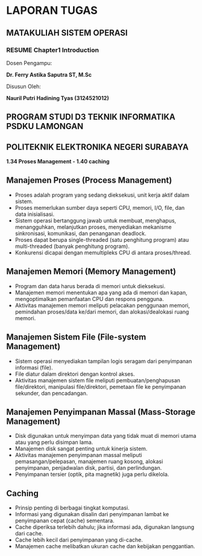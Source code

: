 # LAPORAN TUGAS
## MATAKULIAH SISTEM OPERASI
### RESUME Chapter1 Introduction

Dosen Pengampu:

**Dr. Ferry Astika Saputra ST, M.Sc**

Disusun Oleh:

**Nauril Putri Hadining Tyas (3124521012)**

## PROGRAM STUDI D3 TEKNIK INFORMATIKA PSDKU LAMONGAN

## POLITEKNIK ELEKTRONIKA NEGERI SURABAYA

**1.34 Proses Management - 1.40 caching**

## Manajemen Proses (Process Management)

* Proses adalah program yang sedang dieksekusi, unit kerja aktif dalam sistem.
* Proses memerlukan sumber daya seperti CPU, memori, I/O, file, dan data inisialisasi.
* Sistem operasi bertanggung jawab untuk membuat, menghapus, menangguhkan, melanjutkan proses, menyediakan mekanisme sinkronisasi, komunikasi, dan penanganan deadlock.
* Proses dapat berupa single-threaded (satu penghitung program) atau multi-threaded (banyak penghitung program).
* Konkurensi dicapai dengan memultipleks CPU di antara proses/thread.

## Manajemen Memori (Memory Management)

* Program dan data harus berada di memori untuk dieksekusi.
* Manajemen memori menentukan apa yang ada di memori dan kapan, mengoptimalkan pemanfaatan CPU dan respons pengguna.
* Aktivitas manajemen memori meliputi pelacakan penggunaan memori, pemindahan proses/data ke/dari memori, dan alokasi/dealokasi ruang memori.

## Manajemen Sistem File (File-system Management)

* Sistem operasi menyediakan tampilan logis seragam dari penyimpanan informasi (file).
* File diatur dalam direktori dengan kontrol akses.
* Aktivitas manajemen sistem file meliputi pembuatan/penghapusan file/direktori, manipulasi file/direktori, pemetaan file ke penyimpanan sekunder, dan pencadangan.

## Manajemen Penyimpanan Massal (Mass-Storage Management)

* Disk digunakan untuk menyimpan data yang tidak muat di memori utama atau yang perlu disimpan lama.
* Manajemen disk sangat penting untuk kinerja sistem.
* Aktivitas manajemen penyimpanan massal meliputi pemasangan/pelepasan, manajemen ruang kosong, alokasi penyimpanan, penjadwalan disk, partisi, dan perlindungan.
* Penyimpanan tersier (optik, pita magnetik) juga perlu dikelola.

## Caching

* Prinsip penting di berbagai tingkat komputasi.
* Informasi yang digunakan disalin dari penyimpanan lambat ke penyimpanan cepat (cache) sementara.
* Cache diperiksa terlebih dahulu; jika informasi ada, digunakan langsung dari cache.
* Cache lebih kecil dari penyimpanan yang di-cache.
* Manajemen cache melibatkan ukuran cache dan kebijakan penggantian.

